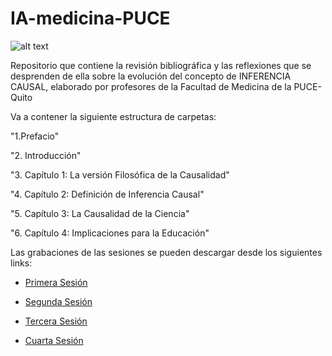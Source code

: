 # IA-medicina-PUCE

![alt text](https://github.com/PuceMedicina/IA-medicina-PUCE/blob/main/ia_medicina.jpeg)

Repositorio que contiene la revisión bibliográfica y las reflexiones que se desprenden de ella sobre la evolución del concepto de INFERENCIA CAUSAL, elaborado por profesores de la Facultad de Medicina de la PUCE-Quito

Va a contener la siguiente estructura de carpetas:

"1.Prefacio"                            

"2. Introducción"                        

"3. Capítulo 1: La versión Filosófica de la Causalidad"

"4. Capítulo 2: Definición de Inferencia Causal"

"5. Capítulo 3: La Causalidad de la Ciencia"

"6. Capítulo 4: Implicaciones para la Educación"

Las grabaciones de las sesiones se pueden descargar desde los siguientes links:

- [Primera Sesión](https://puceeduec-my.sharepoint.com/:v:/g/personal/ejmontero_puce_edu_ec/EfRinVbhnJNOvdyG3CITR0ABkI64X74NikSgXD5vGjqAZw?e=v4qza2)

- [Segunda Sesión](https://puceeduec-my.sharepoint.com/:v:/g/personal/ejmontero_puce_edu_ec/ETHDF_6KUzZFuzZjqfKu7mcBykPz0FE82vdKkwU8_teClw?e=xOofb6)

- [Tercera Sesión](https://puceeduec-my.sharepoint.com/:v:/g/personal/ejmontero_puce_edu_ec/EXQQqagVoGZBj2D97NxCu_sBHOw4To5JGSR2tWFsZR5GQA?e=G9tBDc)

- [Cuarta Sesión](https://puceeduec-my.sharepoint.com/:v:/g/personal/ejmontero_puce_edu_ec/EY9eykmEzZtCmTtFB7ZUaocBL-oWRauCB4rHr0vlC7W7AQ?nav=eyJyZWZlcnJhbEluZm8iOnsicmVmZXJyYWxBcHAiOiJPbmVEcml2ZUZvckJ1c2luZXNzIiwicmVmZXJyYWxBcHBQbGF0Zm9ybSI6IldlYiIsInJlZmVycmFsTW9kZSI6InZpZXciLCJyZWZlcnJhbFZpZXciOiJNeUZpbGVzTGlua0RpcmVjdCJ9fQ&e=eCrGFk)


